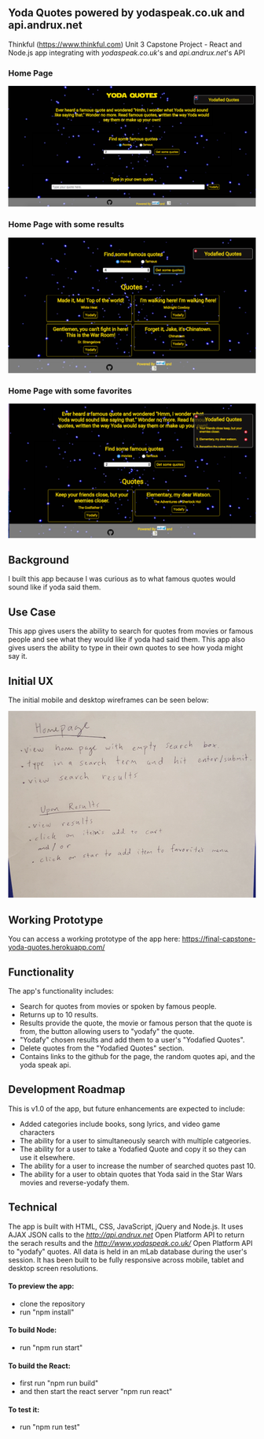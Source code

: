 
## Yoda Quotes powered by yodaspeak.co.uk and api.andrux.net
Thinkful (https://www.thinkful.com) Unit 3 Capstone Project - React and Node.js app integrating with *yodaspeak.co.uk*'s and *api.andrux.net*'s API

### Home Page
![home page no results](https://github.com/codysperoff/final-capstone-yoda-quotes/blob/master/README-images/home-screen-no-results.png)

### Home Page with some results
![home page with results](https://github.com/codysperoff/final-capstone-yoda-quotes/blob/master/README-images/home-screen-with-results.png)

### Home Page with some favorites
![home page with favorites](https://github.com/codysperoff/final-capstone-yoda-quotes/blob/master/README-images/home-screen-with-favorites.png)

## Background

I built this app because I was curious as to what famous quotes would sound like if yoda said them.

## Use Case

This app gives users the ability to search for quotes from movies or famous people and see what they would like if yoda had said them. This app also gives users the ability to type in their own quotes to see how yoda might say it.

## Initial UX

The initial mobile and desktop wireframes can be seen below:

![Initial Wireframes](https://github.com/codysperoff/final-capstone-yoda-quotes/blob/master/README-images/wireframe.png)

## Working Prototype

You can access a working prototype of the app here: https://final-capstone-yoda-quotes.herokuapp.com/

## Functionality
The app's functionality includes:

* Search for quotes from movies or spoken by famous people.
* Returns up to 10 results.
* Results provide the quote, the movie or famous person that the quote is from, the button allowing users to "yodafy" the quote.
* "Yodafy" chosen results and add them to a user's "Yodafied Quotes".
* Delete quotes from the "Yodafied Quotes" section.
* Contains links to the github for the page, the random quotes api, and the yoda speak api.


## Development Roadmap

This is v1.0 of the app, but future enhancements are expected to include:

* Added categories include books, song lyrics, and video game characters
* The ability for a user to simultaneously search with multiple catgeories.
* The ability for a user to take a Yodafied Quote and copy it so they can use it elsewhere.
* The ability for a user to increase the number of searched quotes past 10.
* The ability for a user to obtain quotes that Yoda said in the Star Wars movies and reverse-yodafy them.

## Technical

The app is built with HTML, CSS, JavaScript, jQuery and Node.js. It uses AJAX JSON calls to the *http://api.andrux.net* Open Platform API to return the serach results and the *http://www.yodaspeak.co.uk/* Open Platform API to "yodafy" quotes. All data is held in an mLab database during the user's session. It has been built to be fully responsive across mobile, tablet and desktop screen resolutions.

#### To preview the app:
* clone the repository
* run "npm install"

#### To build Node:
* run "npm run start"

#### To build the React:
* first run "npm run build"
* and then start the react server "npm run react"

#### To test it:
* run "npm run test"
